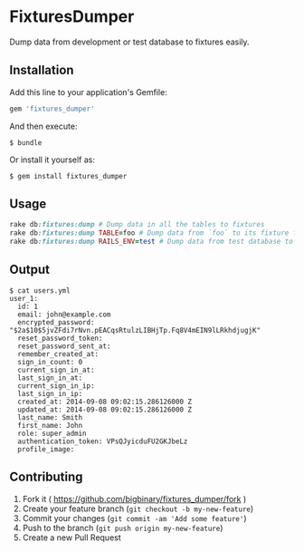 # FixturesDumper

Dump data from development or test database to fixtures easily.

## Installation

Add this line to your application's Gemfile:

```ruby
gem 'fixtures_dumper'
```

And then execute:

    $ bundle

Or install it yourself as:

    $ gem install fixtures_dumper

## Usage

``` ruby
rake db:fixtures:dump # Dump data in all the tables to fixtures
rake db:fixtures:dump TABLE=foo # Dump data from `foo` to its fixture file
rake db:fixtures:dump RAILS_ENV=test # Dump data from test database to fixtures
```
## Output

```
$ cat users.yml
user_1:
  id: 1
  email: john@example.com
  encrypted_password: "$2a$10$5jvZFdi7rNvn.pEACqsRtulzLIBHjTp.Fq8V4mEIN9lLRkhdjugjK"
  reset_password_token:
  reset_password_sent_at:
  remember_created_at:
  sign_in_count: 0
  current_sign_in_at:
  last_sign_in_at:
  current_sign_in_ip:
  last_sign_in_ip:
  created_at: 2014-09-08 09:02:15.286126000 Z
  updated_at: 2014-09-08 09:02:15.286126000 Z
  last_name: Smith
  first_name: John
  role: super_admin
  authentication_token: VPsQJyicduFU2GKJbeLz
  profile_image:
```

## Contributing

1. Fork it ( https://github.com/bigbinary/fixtures_dumper/fork )
2. Create your feature branch (`git checkout -b my-new-feature`)
3. Commit your changes (`git commit -am 'Add some feature'`)
4. Push to the branch (`git push origin my-new-feature`)
5. Create a new Pull Request
